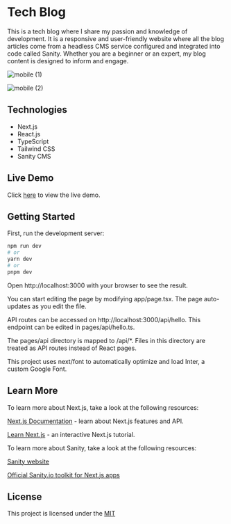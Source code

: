 # Tech Blog
This is a tech blog where I share my passion and knowledge of development. It is a responsive and user-friendly website where all the blog articles come from a headless CMS service configured and integrated into code called Sanity. Whether you are a beginner or an expert, my blog content is designed to inform and engage.

![mobile (1)](https://github.com/Doris-Siu/doris-tech-blog/assets/107772913/097bc31f-e5b8-4d50-9c08-b409c5a74395)

![mobile (2)](https://github.com/Doris-Siu/doris-tech-blog/assets/107772913/57bd47fc-6ea4-41dc-9d31-a093ac074079)

## Technologies
- Next.js
- React.js
- TypeScript
- Tailwind CSS
- Sanity CMS 


## Live Demo
Click [here](https://doris-techblog.vercel.app/) to view the live demo.


## Getting Started

First, run the development server:

```bash
npm run dev
# or
yarn dev
# or
pnpm dev
```

Open http://localhost:3000 with your browser to see the result.

You can start editing the page by modifying app/page.tsx. The page auto-updates as you edit the file.

API routes can be accessed on http://localhost:3000/api/hello. This endpoint can be edited in pages/api/hello.ts.

The pages/api directory is mapped to /api/*. Files in this directory are treated as API routes instead of React pages.

This project uses next/font to automatically optimize and load Inter, a custom Google Font.



## Learn More
To learn more about Next.js, take a look at the following resources:

[Next.js Documentation](https://nextjs.org/docs) - learn about Next.js features and API.

[Learn Next.js](https://nextjs.org/learn/foundations/about-nextjs) - an interactive Next.js tutorial.


To learn more about Sanity, take a look at the following resources: 

[Sanity website](https://www.sanity.io/)

[Official Sanity.io toolkit for Next.js apps](https://www.npmjs.com/package/next-sanity#next-sanitypreview-live-real-time-preview)


## License

This project is licensed under the [MIT](https://choosealicense.com/licenses/mit/)

